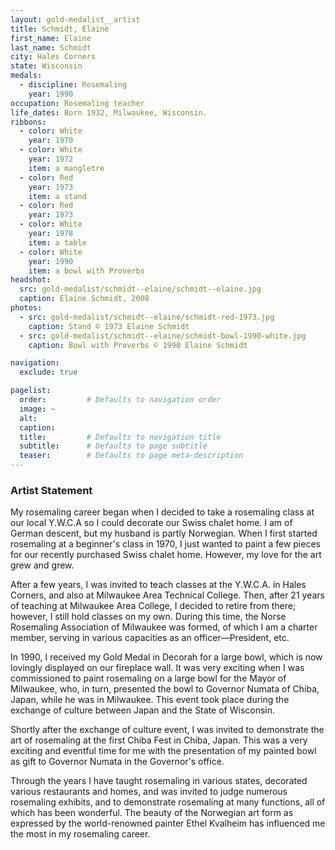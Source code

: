 ```yaml
---
layout: gold-medalist__artist
title: Schmidt, Elaine
first_name: Elaine
last_name: Schmidt
city: Hales Corners
state: Wisconsin
medals: 
  - discipline: Rosemaling
    year: 1990
occupation: Rosemaling teacher
life_dates: Born 1932, Milwaukee, Wisconsin.
ribbons:
  - color: White
    year: 1970
  - color: White
    year: 1972
    item: a mangletre
  - color: Red
    year: 1973
    item: a stand
  - color: Red
    year: 1973
  - color: White
    year: 1978
    item: a table
  - color: White
    year: 1990
    item: a bowl with Proverbs
headshot:
  src: gold-medalist/schmidt--elaine/schmidt--elaine.jpg
  caption: Elaine Schmidt, 2008
photos:
  - src: gold-medalist/schmidt--elaine/schmidt-red-1973.jpg
    caption: Stand © 1973 Elaine Schmidt
  - src: gold-medalist/schmidt--elaine/schmidt-bowl-1990-white.jpg
    caption: Bowl with Proverbs © 1990 Elaine Schmidt

navigation:
  exclude: true

pagelist:
  order:         # Defaults to navigation order  
  image: ~
  alt:
  caption:
  title:         # Defaults to navigation title
  subtitle:      # Defaults to page subtitle
  teaser:        # Defaults to page meta-description  
---
```

### Artist Statement

My rosemaling career began when I decided to take a rosemaling class at our local Y.W.C.A so I could decorate our Swiss chalet home. I am of German descent, but my husband is partly Norwegian. When I first started rosemaling at a beginner's class in 1970, I just wanted to paint a few pieces for our recently purchased Swiss chalet home. However, my love for the art grew and grew.

After a few years, I was invited to teach classes at the Y.W.C.A. in Hales Corners, and also at Milwaukee Area Technical College. Then, after 21 years of teaching at Milwaukee Area College, I decided to retire from there; however, I still hold classes on my own. During this time, the Norse Rosemaling Association of Milwaukee was formed, of which I am a charter member, serving in various capacities as an officer—President, etc.

In 1990, I received my Gold Medal in Decorah for a large bowl, which is now lovingly displayed on our fireplace wall. It was very exciting when I was commissioned to paint rosemaling on a large bowl for the Mayor of Milwaukee, who, in turn, presented the bowl to Governor Numata of Chiba, Japan, while he was in Milwaukee. This event took place during the exchange of culture between Japan and the State of Wisconsin.

Shortly after the exchange of culture event, I was invited to demonstrate the art of rosemaling at the first Chiba Fest in Chiba, Japan. This was a very exciting and eventful time for me with the presentation of my painted bowl as gift to Governor Numata in the Governor's office.

Through the years I have taught rosemaling in various states, decorated various restaurants and homes, and was invited to judge numerous rosemaling exhibits, and to demonstrate rosemaling at many functions, all of which has been wonderful. The beauty of the Norwegian art form as expressed by the world-renowned painter Ethel Kvalheim has influenced me the most in my rosemaling career.